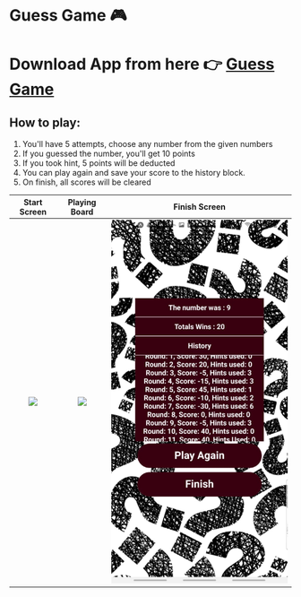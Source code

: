 ﻿# Guess Game 🎮
 # Download App from here 👉 [Guess Game](https://drive.google.com/file/d/10Yr-A7LarD0z47qSxY599h9g9QsrIKnJ/view?usp=sharing)
 ## How to play: 
 1. You'll have 5 attempts, choose any number from the given numbers
 2. If you guessed the number, you'll get 10 points
 3. If you took hint, 5 points will be deducted 
 4. You can play again and save your score to the history block.
 5. On finish, all scores will be cleared

Start Screen          | Playing Board  | Finish Screen
:-------------------------:|:-------------------------:|:-------------------------:
<img height = "50%" src="https://github.com/cuiisb/assignment-2---guess-a-number-game-indiedanish/blob/main/1.jpeg" /> | <img height = "50%" src="https://github.com/cuiisb/assignment-2---guess-a-number-game-indiedanish/blob/main/2.jpeg" /> | <img height = "50%" src="https://github.com/indiedanish/guess-game/blob/main/3.jpeg" />


